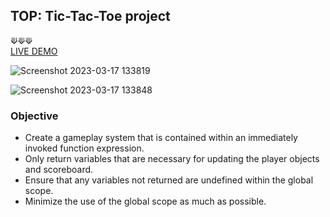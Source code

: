 ## TOP: Tic-Tac-Toe project

⟱⟱⟱
<br />
[LIVE DEMO](https://acdeguia.github.io/tic-tac-toe)

![Screenshot 2023-03-17 133819](https://user-images.githubusercontent.com/67185278/225821783-59be7339-8603-44d0-bfc6-6c690434698d.png)

![Screenshot 2023-03-17 133848](https://user-images.githubusercontent.com/67185278/225821788-730b2bc0-cb48-48f5-a705-e0e9b4ed6170.png)

### Objective
* Create a gameplay system that is contained within an immediately invoked function expression.
* Only return variables that are necessary for updating the player objects and scoreboard.
* Ensure that any variables not returned are undefined within the global scope.
* Minimize the use of the global scope as much as possible.
